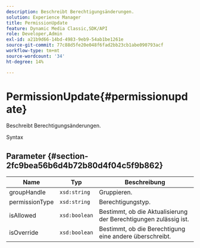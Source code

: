 ```yaml
---
description: Beschreibt Berechtigungsänderungen.
solution: Experience Manager
title: PermissionUpdate
feature: Dynamic Media Classic,SDK/API
role: Developer,Admin
exl-id: a21b9d66-14bd-4983-9eb9-54ab1be1261e
source-git-commit: 77c88d5fe20e048f6fad2bb23cb1abe090793acf
workflow-type: tm+mt
source-wordcount: '34'
ht-degree: 14%

---
```


# PermissionUpdate{#permissionupdate}

Beschreibt Berechtigungsänderungen.

Syntax

## Parameter {#section-2fc9bea56b6d4b72b80d4f04c5f9b862}

| Name | Typ | Beschreibung |
|---|---|---|
| groupHandle | `xsd:string` | Gruppieren. |
| permissionType | `xsd:string` | Berechtigungstyp. |
| isAllowed | `xsd:boolean` | Bestimmt, ob die Aktualisierung der Berechtigungen zulässig ist. |
| isOverride | `xsd:boolean` | Bestimmt, ob die Berechtigung eine andere überschreibt. |
